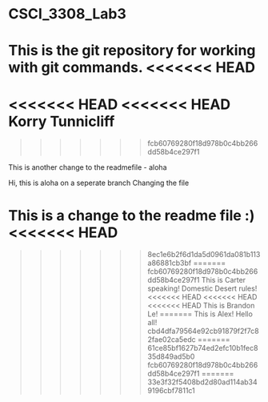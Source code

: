 # CSCI_3308_Lab3
This is the git repository for working with git commands.
<<<<<<< HEAD
=======
<<<<<<< HEAD
<<<<<<< HEAD
Korry Tunnicliff
=======
>>>>>>> fcb60769280f18d978b0c4bb266dd58b4ce297f1

This is another change to the readmefile - aloha

Hi, this is aloha on a seperate branch
Changing the file 

This is a change to the readme file :)
<<<<<<< HEAD
=======
>>>>>>> 8ec1e6b2f6d1da5d0961da081b113a86881cb3bf
=======
>>>>>>> fcb60769280f18d978b0c4bb266dd58b4ce297f1
This is Carter speaking! Domestic Desert rules!
<<<<<<< HEAD
<<<<<<< HEAD
<<<<<<< HEAD
This is Brandon Le!
=======
This is Alex! Hello all!
>>>>>>> cbd4dfa79564e92cb91879f2f7c82fae02ca5edc
=======
>>>>>>> 61ce85bf1627b74ed2efc10b1fec835d849ad5b0
>>>>>>> fcb60769280f18d978b0c4bb266dd58b4ce297f1
=======
>>>>>>> 33e3f32f5408bd2d80ad114ab349196cbf7811c1

